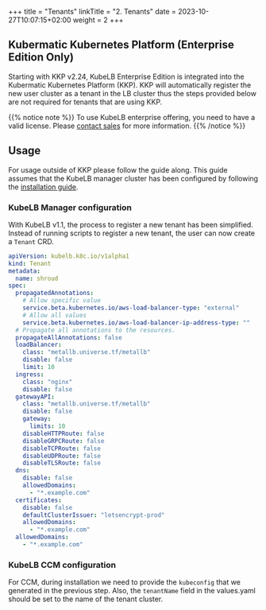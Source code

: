 +++
title = "Tenants"
linkTitle = "2. Tenants"
date = 2023-10-27T10:07:15+02:00
weight = 2
+++

## Kubermatic Kubernetes Platform (Enterprise Edition Only)

Starting with KKP v2.24, KubeLB Enterprise Edition is integrated into the Kubermatic Kubernetes Platform (KKP). KKP will automatically register the new user cluster as a tenant in the LB cluster thus the steps provided below are not required for tenants that are using KKP.

{{% notice note %}}
To use KubeLB enterprise offering, you need to have a valid license. Please [contact sales](mailto:sales@kubermatic.com) for more information.
{{% /notice %}}

## Usage

For usage outside of KKP please follow the guide along. This guide assumes that the KubeLB manager cluster has been configured by following the [installation guide](../../installation/).

### KubeLB Manager configuration

With KubeLB v1.1, the process to register a new tenant has been simplified. Instead of running scripts to register a new tenant, the user can now create a `Tenant` CRD.

```yaml
apiVersion: kubelb.k8c.io/v1alpha1
kind: Tenant
metadata:
  name: shroud
spec:
  propagatedAnnotations:
    # Allow specific value
    service.beta.kubernetes.io/aws-load-balancer-type: "external"
    # Allow all values
    service.beta.kubernetes.io/aws-load-balancer-ip-address-type: ""
  # Propagate all annotations to the resources.
  propagateAllAnnotations: false
  loadBalancer:
    class: "metallb.universe.tf/metallb"
    disable: false
    limit: 10
  ingress:
    class: "nginx"
    disable: false
  gatewayAPI:
    class: "metallb.universe.tf/metallb"
    disable: false
    gateway:
      limits: 10
    disableHTTPRoute: false
    disableGRPCRoute: false
    disableTCPRoute: false
    disableUDPRoute: false
    disableTLSRoute: false
  dns:
    disable: false
    allowedDomains:
      - "*.example.com"
  certificates:
    disable: false
    defaultClusterIssuer: "letsencrypt-prod"
    allowedDomains:
      - "*.example.com"
  allowedDomains:
    - "*.example.com"
```

### KubeLB CCM configuration

For CCM, during installation we need to provide the `kubeconfig` that we generated in the previous step. Also, the `tenantName` field in the values.yaml should be set to the name of the tenant cluster.
